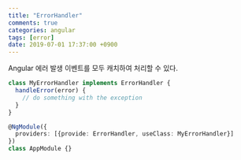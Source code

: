 ```yaml
---
title: "ErrorHandler"
comments: true
categories: angular
tags: [error]
date: 2019-07-01 17:37:00 +0900
---
```




Angular 에러 발생 이벤트를 모두 캐치하여 처리할 수 있다.

```ts
class MyErrorHandler implements ErrorHandler {
  handleError(error) {
    // do something with the exception
  }
}

@NgModule({
  providers: [{provide: ErrorHandler, useClass: MyErrorHandler}]
})
class AppModule {}
```